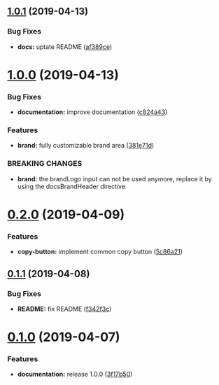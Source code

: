 ## [1.0.1](https://github.com/kevinmerckx/ng-documentation/compare/v1.0.0...v1.0.1) (2019-04-13)


### Bug Fixes

* **docs:** uptate README ([af389ce](https://github.com/kevinmerckx/ng-documentation/commit/af389ce))

# [1.0.0](https://github.com/kevinmerckx/ng-documentation/compare/v0.2.0...v1.0.0) (2019-04-13)


### Bug Fixes

* **documentation:** improve documentation ([c824a43](https://github.com/kevinmerckx/ng-documentation/commit/c824a43))


### Features

* **brand:** fully customizable brand area ([381e71d](https://github.com/kevinmerckx/ng-documentation/commit/381e71d))


### BREAKING CHANGES

* **brand:** the brandLogo input can not be used anymore, replace it by using the docsBrandHeader directive

# [0.2.0](https://github.com/kevinmerckx/ng-documentation/compare/v0.1.1...v0.2.0) (2019-04-09)


### Features

* **copy-button:** implement common copy button ([5c86a21](https://github.com/kevinmerckx/ng-documentation/commit/5c86a21))

## [0.1.1](https://github.com/kevinmerckx/ng-documentation/compare/v0.1.0...v0.1.1) (2019-04-08)


### Bug Fixes

* **README:** fix README ([f342f3c](https://github.com/kevinmerckx/ng-documentation/commit/f342f3c))

# [0.1.0](https://github.com/kevinmerckx/ng-documentation/compare/v0.0.1...v0.1.0) (2019-04-07)


### Features

* **documentation:** release 1.0.0 ([3f17b50](https://github.com/kevinmerckx/ng-documentation/commit/3f17b50))
